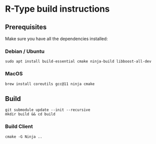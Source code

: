 # R-Type build instructions

## Prerequisites
Make sure you have all the dependencies installed:

### Debian / Ubuntu
```console
sudo apt install build-essential cmake ninja-build libboost-all-dev
```

### MacOS
```console
brew install coreutils gcc@11 ninja cmake
```

## Build
```console
git submodule update --init --recursive
mkdir build && cd build
```

### Build Client
```console
cmake -G Ninja ..
```
